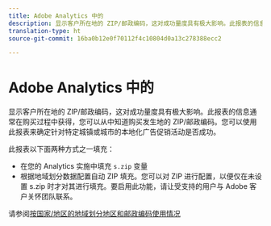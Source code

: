 ```yaml
---
title: Adobe Analytics 中的
description: 显示客户所在地的 ZIP/邮政编码，这对成功量度具有极大影响。此报表的信息通常在购买过程中获得，您可以从中知道购买发生地的 ZIP/邮政编码。您可以使用此报表来确定针对特定城镇或城市的本地化广告促销活动是否成功。
translation-type: ht
source-git-commit: 16ba0b12e0f70112f4c10804d0a13c278388ecc2

---
```



# Adobe Analytics 中的

显示客户所在地的 ZIP/邮政编码，这对成功量度具有极大影响。此报表的信息通常在购买过程中获得，您可以从中知道购买发生地的 ZIP/邮政编码。您可以使用此报表来确定针对特定城镇或城市的本地化广告促销活动是否成功。

此报表以下面两种方式之一填充：

* 在您的 Analytics 实施中填充 `s.zip` 变量
* 根据地域划分数据配置自动 ZIP 填充。您可以对 ZIP 进行配置，以便仅在未设置 s.zip 时才对其进行填充。要启用此功能，请让受支持的用户与 Adobe 客户关怀团队联系。

请参阅[按国家/地区的地域划分地区和邮政编码使用情况](reports-geosegmentation-reference.md)

